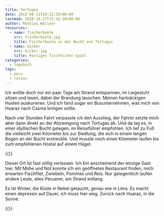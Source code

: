 ```yaml
---
title: Tortugas
date: 2013-08-21T19:22:52+00:00
lastmod: 2018-10-27T15:42:28+00:00
author: Mathias Wellner
resources:
  - name: fischerboote
    src: fischerboote.jpg
    title: Fischerboote in der Bucht von Tortugas
  - name: kicker
    src: kicker.jpg
    title: Rostiges Tischkicker-Spiel
categories:
  - tagebuch
tags:
  - peru
  - reisen
---
```

Ich wollte doch nur ein paar Tage am Strand entspannen, im Liegestuhl sitzen und lesen, dabei der Brandung lauschen. Meinen hartnäckigen Husten auskurieren. Und ich fand sogar ein Busunternehmen, was mich von Huaraz nach Casma bringen sollte. 
<!--more-->

Nach vier Stunden Fahrt verpasste ich den Ausstieg, der Fahrer setzte mich aber dann direkt an der Abzweigung nach Tortugas ab. Und da lag es, in einer idyllischen Bucht gelegen, im Reiseführer empfohlen. Ich lief zu Fuß die vielleicht zwei Kilometer bis zur Siedlung, die sich in einem langen Bogen an der Bucht erstreckte. Und musste noch einen Kilometer laufen bis zum empfohlenen Hostal auf einem Hügel.

{{<responsive-image name="fischerboote">}}
  
Dieser Ort ist fast völlig verlassen. Ich bin anscheinend der einzige Gast hier. Mit Mühe und Not konnte ich ein geöffnetes Restaurant finden, mich erwarten Fischfilet, Zwiebeln, Pommes und Reis. Nur gelegentlich laufen andere Leute, alles Peruaner, am Strand entlang. 

Es ist Winter, die Küste in Nebel getaucht, genau wie in Lima. Es macht einen depressiv auf Dauer, ich muss hier weg. Zurück nach Huaraz, in die Sonne.

{{<responsive-image name="kicker">}}